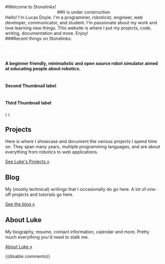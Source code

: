 <div class="hero-unit">
#Welcome to Stonelinks!
<center>
##It is under construction
</center>
Hello! I'm Lucas Doyle. I'm a programmer, roboticist, engineer, web developer, communicator, and student. I'm passionate about my work and love learning new things. This website is where I put my projects, code, writing, documentation and more. Enjoy!
</div>
<script type="text/javascript">
  $(function() {
    $('#myCarousel').carousel()
  });
</script>
###Recent things on Stonelinks:
<div id="myCarousel" class="carousel slide">
  <div class="carousel-inner">
    <div class="item">
      <a href="{{wr}}projects/stoolbotics">
        <img src="{{wr}}static/img/stoolbotics/5.png" alt="">
      </a>
      <div class="carousel-caption">
        <h3 style="color: white;">Project: Stoolbotics Robot Simulator</h3>
        <h4>A beginner friendly, minimalistic and open source robot simulator aimed at educating people about robotics.
        </h4>
      </div>
    </div>
    <div class="item">
      <a href="{{wr}}">
        <img src="http://twitter.github.com/bootstrap/assets/img/bootstrap-mdo-sfmoma-02.jpg" alt="">
      </a>
      <div class="carousel-caption">
        <h4>Second Thumbnail label</h4>
      </div>
    </div>
    <div class="item active">
      <a href="{{wr}}">
        <img src="http://twitter.github.com/bootstrap/assets/img/bootstrap-mdo-sfmoma-03.jpg" alt="">
      </a>
      <div class="carousel-caption">
        <h4>Third Thumbnail label</h4>
      </div>
    </div>
  </div>
  <a class="left carousel-control" href="#myCarousel" data-slide="prev">&#8249;</a>
  <a class="right carousel-control" href="#myCarousel" data-slide="next">&#8250;</a>
</div>
<div class="row-fluid">
  <div class="span4">
    <h2>Projects</h2>
    <p>Here is where I showcase and document the various projects I spend time on. They span many years, multiple programming languages, and are about everything from robotics to web applications.</p>
    <p><a class="btn" href="{{wr}}projects/index.html">See Luke's Projects &raquo;</a></p>
  </div>
  <div class="span4">
    <h2>Blog</h2>
    <p>My (mostly technical) writings that I occasionally do go here. A lot of one-off projects and tutorials go here.</p>
    <p><a class="btn" href="{{wr}}blog/index.html">See the blog &raquo;</a></p>
  </div>
  <div class="span4">
    <h2>About Luke</h2>
    <p>My biography, resume, contact information, calendar and more. Pretty much everything you'd need to stalk me.</p>
    <p><a class="btn" href="{{wr}}luke/index.html">About Luke &raquo;</a></p>
  </div>
</div>
{{disable comments}}
